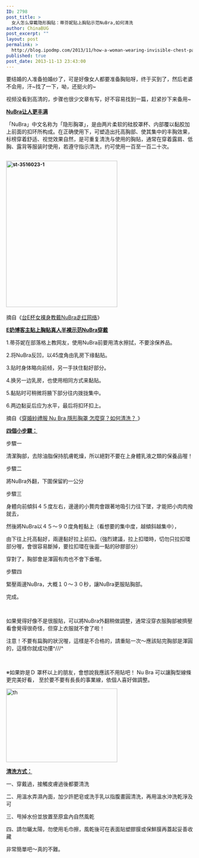 ```yaml
---
ID: 2798
post_title: >
  女人怎么穿戴隐形胸贴：蒂芬妮贴上胸贴示范NuBra,如何清洗
author: ChinaBUG
post_excerpt: ""
layout: post
permalink: >
  http://blog.ipodmp.com/2013/11/how-a-woman-wearing-invisible-chest-paste-tiffany-paste-chest-paste-demonstration-of-nubra-how-to-clean.html
published: true
post_date: 2013-11-13 23:43:00
---
```

要结婚的人准备拍婚纱了，可是好像女人都要准备胸贴呀，终于买到了，然后老婆不会用，汗~找了一下，呦，还挺火的~

视频没看到高清的，步骤也很少文章有写，好不容易找到一篇，赶紧抄下来备用~

<span style="text-decoration: underline;"><strong>NuBra让人更丰满</strong></span>

「NuBra」中文名称为「隐形胸罩」，是由两片柔软的硅胶罩杯、内部覆以黏胶加上前面的扣环所构成。在正确使用下，可塑造出托高胸部、使其集中的丰胸效果，标榜穿着舒适、视觉效果自然，是可重复清洗与使用的胸贴，通常在穿着露肩、低胸、露背等服装时使用，若遵守指示清洗，约可使用一百至一百二十次。
<div>
<div itemprop="blogPost" itemscope="itemscope" itemtype="http://schema.org/BlogPosting">
<div id="main-article">
<div id="articleHead">
<h2><a style="font-size: 13px;" href="http://www.weddingday.com.tw/blog/wp-content/uploads/2013/04/st-3516023-1.jpg"><img alt="st-3516023-1" src="http://www.weddingday.com.tw/blog/wp-content/uploads/2013/04/st-3516023-1.jpg" width="300" height="395" /></a></h2>
</div>
</div>
</div>
</div>
摘自《<a href="http://hi.baidu.com/a8209156/item/91d0ebdc3de44bf192a9749c">台E杯女裸身教戴NuBra走红网络</a>》

<span style="text-decoration: underline;"><strong>E奶博客主贴上胸贴真人半裸示范NuBra穿戴</strong></span>

1.蒂芬妮在部落格上教网友，使用NuBra前要用清水擦拭，不要涂保养品。

2.将NuBra反凹，以45度角由乳房下缘黏贴。

3.贴时身体略向前倾，另一手扶住黏好部分。

4.换另一边乳房，也使用相同方式来黏贴。

5.黏贴时可稍微将腋下部分往内拨拢集中。

6.两边黏妥后应为水平，最后将扣环扣上。

摘自《<a href="http://blog.fashionguide.com.tw/8022/posts/71667/">穿婚紗禮服 Nu Bra 隱形胸罩 怎麼穿？如何清洗？ </a>》

<span style="text-decoration: underline;"><strong>四個小步驟：</strong></span>

步驟一

清潔胸部，去除油脂保持肌膚乾燥，所以絕對不要在上身體乳液之類的保養品喔！

步驟二

將NuBra外翻，下圍保留約一公分

步驟三

身體向前傾斜４５度左右，邊邊的小贅肉會跟著地吸引力往下墜，才能把小肉肉撥就去，

然後將NuBra以４５～９０度角輕黏上（看想要的集中度，越傾斜越集中），

由下往上托高黏好，兩邊黏好拉上前扣。（強烈建議，拉上扣環時，切勿只拉扣環部分喔，會很容易斷掉，要拉扣環在後面一點的矽膠部分）

穿對了，胸部會是渾圓有肉也不會下垂喔。

步驟四

緊壓兩邊NuBra，大概１０～３０秒，讓NuBra更服貼胸部。

完成。

&nbsp;

如果覺得好像不是很服貼，可以將NuBra外翻稍做調整，通常沒穿衣服胸部被擠壓看會覺得很奇怪，但穿上衣服就不會了啦！

注意！不要有扁胸的狀況喔，這樣是不合格的，請重貼一次～應該貼完胸部是渾圓的，這樣你就成功摟^///^

&nbsp;

※如果妳是Ｄ 罩杯以上的朋友，會想說我應該不用貼吧！
Nu Bra 可以讓胸型線條更完美好看， 至於要不要有長長的事業線，依個人喜好做調整。

<a href="http://www.weddingday.com.tw/blog/wp-content/uploads/2013/04/th3.jpg"><img alt="th" src="http://www.weddingday.com.tw/blog/wp-content/uploads/2013/04/th3.jpg" width="300" height="199" /></a>

<span style="text-decoration: underline;"><strong>清洗方式：</strong></span>
<p style="text-align: left;" align="center">一、穿戴過，接觸皮膚過後都要清洗</p>
<p style="text-align: left;" align="center">二、用溫水弄濕內面，加少許肥皂或洗手乳以指腹畫圓清洗，再用溫水沖洗乾淨及可</p>
<p style="text-align: left;" align="center">三、甩掉水份並放置至原盒內自然風乾</p>
<p style="text-align: left;" align="center">四、請勿曬太陽，勿使用毛巾擦，風乾後可在表面貼塑膠膜或保鮮膜再蓋起妥善收藏</p>
<p style="text-align: left;">非常簡單吧～真的不難。</p>